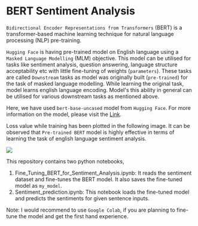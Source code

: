 # BERT Sentiment Analysis

`Bidirectional Encoder Representations from Transformers` (BERT) is a transformer-based machine learning technique for natural language processing (NLP) pre-training.

`Hugging Face` is having pre-trained model on English language using a `Masked Language Modelling` (MLM) objective. This model can be utilised for tasks like sentiment analysis, question answering, language structure acceptability etc with little fine-tuning of weights (`parameters`). These tasks are called `Downstream` tasks as model was originally built (`pre-trained`) for the task of masked language modelling. While learning the original task, model learns english language encoding. Model's this ability in general can be utilised for various downstream tasks as mentioned above.

Here, we have used `bert-base-uncased` model from `Hugging Face`. For more information on the model, please visit the [Link](https://huggingface.co/bert-base-uncased).

Loss value while training has been plotted in the following image. It can be observed that `Pre-trained BERT` model is highly effective in terms of learning the task of english language sentiment analysis.


![](https://github.com/kishanAk21/BERT_Sentiment_Analysis/blob/main/Train_loss.png)


This repository contains two python notebooks,
1. Fine_Tuning_BERT_for_Sentiment_Analysis.ipynb: It reads the sentiment dataset and fine-tunes the BERT model. It also saves the fine-tuned model as `my_model`.
2. Sentiment_prediction.ipynb: This notebook loads the fine-tuned model and predicts the sentiments for given sentence inputs.


Note: I would recommend to use `Google Colab`, if you are planning to fine-tune the model and get the first hand experience.
